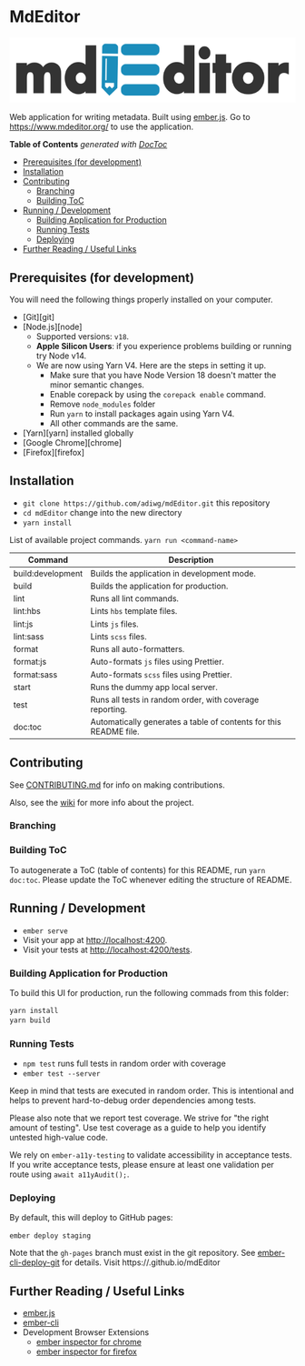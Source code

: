# MdEditor
![](mdeditor.png)

Web application for writing metadata. Built using [ember.js](http://emberjs.com/). Go to https://www.mdeditor.org/ to use the application.

<!-- START doctoc generated TOC please keep comment here to allow auto update -->
<!-- DON'T EDIT THIS SECTION, INSTEAD RE-RUN doctoc TO UPDATE -->
**Table of Contents**  *generated with [DocToc](https://github.com/thlorenz/doctoc)*

- [Prerequisites (for development)](#prerequisites-for-development)
- [Installation](#installation)
- [Contributing](#contributing)
  - [Branching](#branching)
  - [Building ToC](#building-toc)
- [Running / Development](#running--development)
  - [Building Application for Production](#building-application-for-production)
  - [Running Tests](#running-tests)
  - [Deploying](#deploying)
- [Further Reading / Useful Links](#further-reading--useful-links)

<!-- END doctoc generated TOC please keep comment here to allow auto update -->

## Prerequisites (for development)

You will need the following things properly installed on your computer.

- [Git][git]
- [Node.js][node]
  - Supported versions: `v18`.
  - **Apple Silicon Users**:  if you experience problems building or running try Node v14.
  - We are now using Yarn V4. Here are the steps in setting it up.
    - Make sure that you have Node Version 18 doesn't matter the minor semantic changes.
    - Enable corepack by using the `corepack enable` command.
    - Remove `node_modules` folder
    - Run `yarn` to install packages again using Yarn V4.
    - All other commands are the same.
- [Yarn][yarn] installed globally
- [Google Chrome][chrome]
- [Firefox][firefox]


## Installation

* `git clone https://github.com/adiwg/mdEditor.git` this repository
* `cd mdEditor` change into the new directory
* `yarn install`

List of available project commands.  `yarn run <command-name>`

| Command | Description |
| ------- | ----------- |
| build:development | Builds the application in development mode. |
| build | Builds the application for production. |
| lint | Runs all lint commands. |
| lint:hbs | Lints `hbs` template files. |
| lint:js | Lints `js` files. |
| lint:sass | Lints `scss` files. |
| format | Runs all auto-formatters. |
| format:js | Auto-formats `js` files using Prettier. |
| format:sass | Auto-formats `scss` files using Prettier. |
| start | Runs the dummy app local server. |
| test | Runs all tests in random order, with coverage reporting. |
| doc:toc | Automatically generates a table of contents for this README file. |

## Contributing
See [CONTRIBUTING.md](./CONTRIBUTING.md) for info on making contributions.

Also, see the [wiki](https://github.com/adiwg/mdEditor/wiki) for more info about the project.

### Branching

### Building ToC

To autogenerate a ToC (table of contents) for this README,
run `yarn doc:toc`.  Please update the ToC whenever editing the structure
of README.

## Running / Development

* `ember serve`
* Visit your app at [http://localhost:4200](http://localhost:4200).
* Visit your tests at [http://localhost:4200/tests](http://localhost:4200/tests).

### Building Application for Production

To build this UI for production, run the following commads from this folder:

```bash
yarn install
yarn build
```

### Running Tests

- `npm test` runs full tests in random order with coverage
- `ember test --server`

Keep in mind that tests are executed in random order.  This is intentional
and helps to prevent hard-to-debug order dependencies among tests.

Please also note that we report test coverage.  We strive for "the right amount
of testing".  Use test coverage as a guide to help you identify untested
high-value code.

We rely on `ember-a11y-testing` to validate accessibility in acceptance tests.
If you write acceptance tests, please ensure at least one validation per
route using `await a11yAudit();`.

### Deploying

By default, this will deploy to GitHub pages:

 `ember deploy staging`

 Note that the `gh-pages` branch must exist in the git repository. See [ember-cli-deploy-git](https://github.com/ef4/ember-cli-deploy-git#usage) for details.
 Visit https://<GitHub Username>.github.io/mdEditor

## Further Reading / Useful Links

* [ember.js](http://emberjs.com/)
* [ember-cli](https://cli.emberjs.com/)
* Development Browser Extensions
  * [ember inspector for chrome](https://chrome.google.com/webstore/detail/ember-inspector/bmdblncegkenkacieihfhpjfppoconhi)
  * [ember inspector for firefox](https://addons.mozilla.org/en-US/firefox/addon/ember-inspector/)
